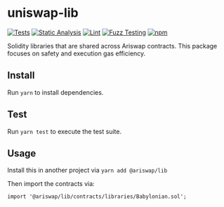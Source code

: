 # uniswap-lib

[![Tests](https://github.com/Ariswap/uniswap-lib/workflows/Tests/badge.svg)](https://github.com/Ariswap/uniswap-lib/actions?query=workflow%3ATests)
[![Static Analysis](https://github.com/Ariswap/uniswap-lib/workflows/Static%20Analysis/badge.svg)](https://github.com/Ariswap/uniswap-lib/actions?query=workflow%3A%22Static+Analysis%22)
[![Lint](https://github.com/Ariswap/uniswap-lib/workflows/Lint/badge.svg)](https://github.com/Ariswap/uniswap-lib/actions?query=workflow%3ALint)
[![Fuzz Testing](https://github.com/Ariswap/uniswap-lib/workflows/Fuzz%20Testing/badge.svg)](https://github.com/Ariswap/uniswap-lib/actions?query=workflow%3A%22Fuzz+Testing%22)
[![npm](https://img.shields.io/npm/v/@ariswap/lib)](https://unpkg.com/@ariswap/lib@latest/)

Solidity libraries that are shared across Ariswap contracts. This package focuses on safety and execution gas efficiency.

## Install

Run `yarn` to install dependencies.

## Test

Run `yarn test` to execute the test suite.

## Usage

Install this in another project via `yarn add @ariswap/lib`

Then import the contracts via:

```solidity
import '@ariswap/lib/contracts/libraries/Babylonian.sol';

```
